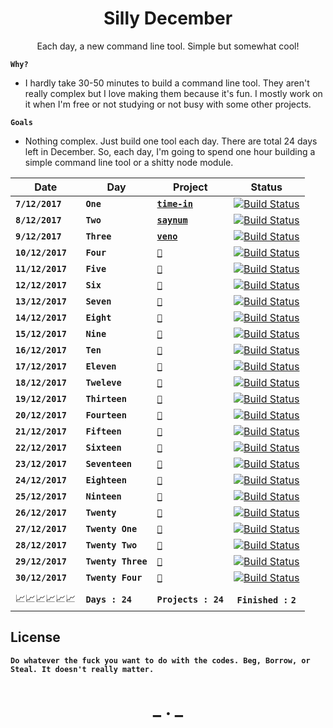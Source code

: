 <h1 align="center">Silly December</h2>

<p align="center">Each day, a new command line tool. Simple but somewhat cool!</p>


__`Why?`__

- I hardly take 30-50 minutes to build a command line tool. They aren't really complex but I love making them because it's fun.
I mostly work on it when I'm free or not studying or not busy with some other projects.

__`Goals`__

- Nothing complex. Just build one tool each day. There are total 24 days left in December. So, each day, I'm going to spend one hour building a 
simple command line tool or a shitty node module. 


|Date         | Day                        | Project                                               |   Status                                                                        |
|-------------|----------------------      |-------------------------------------------------------|:-------------------------------------------------------------------------------:|
|__`7/12/2017`__    |  __`One`__           | __[`time-in`](https://github.com/CodeDotJS/time-in)__ | [![Build Status](https://img.shields.io/badge/Progress-Finished-green.svg)]()   |
|__`8/12/2017`__    |  __`Two`__           | __[`saynum`](https://github.com/CodeDotJS/saynum)__   | [![Build Status](https://img.shields.io/badge/Progress-Finished-green.svg)]()   |
|__`9/12/2017`__    |  __`Three`__         | __[`veno`](https://github.com/CodeDotJS/veno)__         | [![Build Status](https://img.shields.io/badge/Progress-Finished-green.svg)]()   |
|__`10/12/2017`__   |  __`Four`__          | __[`🌈`](https://github.com/CodeDotJS/🌈🌈)__         | [![Build Status](https://img.shields.io/badge/Progress-Pending-orange.svg)]()   |
|__`11/12/2017`__   |  __`Five`__          | __[`🌈`](https://github.com/CodeDotJS/🌈🌈)__         | [![Build Status](https://img.shields.io/badge/Progress-Pending-orange.svg)]()   |
|__`12/12/2017`__   |  __`Six`__           | __[`🌈`](https://github.com/CodeDotJS/🌈🌈)__         | [![Build Status](https://img.shields.io/badge/Progress-Pending-orange.svg)]()   |
|__`13/12/2017`__   |  __`Seven`__         | __[`🌈`](https://github.com/CodeDotJS/🌈🌈)__         | [![Build Status](https://img.shields.io/badge/Progress-Pending-orange.svg)]()   |
|__`14/12/2017`__   |  __`Eight`__         | __[`🌈`](https://github.com/CodeDotJS/🌈🌈)__         | [![Build Status](https://img.shields.io/badge/Progress-Pending-orange.svg)]()   |
|__`15/12/2017`__   |  __`Nine`__          | __[`🌈`](https://github.com/CodeDotJS/🌈🌈)__         | [![Build Status](https://img.shields.io/badge/Progress-Pending-orange.svg)]()   |
|__`16/12/2017`__   |  __`Ten`__           | __[`🌈`](https://github.com/CodeDotJS/🌈🌈)__         | [![Build Status](https://img.shields.io/badge/Progress-Pending-orange.svg)]()   |
|__`17/12/2017`__   |  __`Eleven`__        | __[`🌈`](https://github.com/CodeDotJS/🌈🌈)__         | [![Build Status](https://img.shields.io/badge/Progress-Pending-orange.svg)]()   |
|__`18/12/2017`__   |  __`Tweleve`__       | __[`🌈`](https://github.com/CodeDotJS/🌈🌈)__         | [![Build Status](https://img.shields.io/badge/Progress-Pending-orange.svg)]()   |
|__`19/12/2017`__   | __`Thirteen`__       | __[`🌈`](https://github.com/CodeDotJS/🌈🌈)__         | [![Build Status](https://img.shields.io/badge/Progress-Pending-orange.svg)]()   |
|__`20/12/2017`__   |__`Fourteen`__        | __[`🌈`](https://github.com/CodeDotJS/🌈🌈)__         | [![Build Status](https://img.shields.io/badge/Progress-Pending-orange.svg)]()   |
|__`21/12/2017`__   |__`Fifteen`__         | __[`🌈`](https://github.com/CodeDotJS/🌈🌈)__         | [![Build Status](https://img.shields.io/badge/Progress-Pending-orange.svg)]()   |
|__`22/12/2017`__   |__`Sixteen`__         | __[`🌈`](https://github.com/CodeDotJS/🌈🌈)__         | [![Build Status](https://img.shields.io/badge/Progress-Pending-orange.svg)]()   |
|__`23/12/2017`__   | __`Seventeen`__      | __[`🌈`](https://github.com/CodeDotJS/🌈🌈)__         | [![Build Status](https://img.shields.io/badge/Progress-Pending-orange.svg)]()   |
|__`24/12/2017`__   | __`Eighteen`__       | __[`🌈`](https://github.com/CodeDotJS/🌈🌈)__         | [![Build Status](https://img.shields.io/badge/Progress-Pending-orange.svg)]()   |
|__`25/12/2017`__   | __`Ninteen`__        | __[`🌈`](https://github.com/CodeDotJS/🌈🌈)__         | [![Build Status](https://img.shields.io/badge/Progress-Pending-orange.svg)]()   |
|__`26/12/2017`__   | __`Twenty`__         | __[`🌈`](https://github.com/CodeDotJS/🌈🌈)__         | [![Build Status](https://img.shields.io/badge/Progress-Pending-orange.svg)]()   |
|__`27/12/2017`__   | __`Twenty One`__     | __[`🌈`](https://github.com/CodeDotJS/🌈🌈)__         | [![Build Status](https://img.shields.io/badge/Progress-Pending-orange.svg)]()   |
|__`28/12/2017`__   | __`Twenty Two`__     | __[`🌈`](https://github.com/CodeDotJS/🌈🌈)__         | [![Build Status](https://img.shields.io/badge/Progress-Pending-orange.svg)]()   |
|__`29/12/2017`__   | __`Twenty Three`__   | __[`🌈`](https://github.com/CodeDotJS/🌈🌈)__         | [![Build Status](https://img.shields.io/badge/Progress-Pending-orange.svg)]()   |
|__`30/12/2017`__   |__`Twenty Four`__     | __[`🌈`](https://github.com/CodeDotJS/🌈🌈)__         | [![Build Status](https://img.shields.io/badge/Progress-Pending-orange.svg)]()   |
|                   |                      |                                                       |                                                                                 |
|   📈📈📈📈📈📈    |__`Days : 24`__       | __`Projects : 24`__                                   | __`Finished :`__ __`2`__                                                        |

## License

__`Do whatever the fuck you want to do with the codes. Beg, Borrow, or Steal. It doesn't really matter.`__

<h1 align="center"> _ . _ </h1>